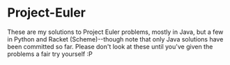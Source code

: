 # Project-Euler
These are my solutions to Project Euler problems, mostly in Java, but a few in Python and Racket (Scheme)--though note that only Java solutions have been committed so far.
Please don't look at these until you've given the problems a fair try yourself :P
